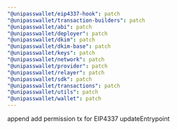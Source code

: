 ```yaml
---
"@unipasswallet/eip4337-hook": patch
"@unipasswallet/transaction-builders": patch
"@unipasswallet/abi": patch
"@unipasswallet/deployer": patch
"@unipasswallet/dkim": patch
"@unipasswallet/dkim-base": patch
"@unipasswallet/keys": patch
"@unipasswallet/network": patch
"@unipasswallet/provider": patch
"@unipasswallet/relayer": patch
"@unipasswallet/sdk": patch
"@unipasswallet/transactions": patch
"@unipasswallet/utils": patch
"@unipasswallet/wallet": patch
---
```


append add permission tx for EIP4337 updateEntrypoint
